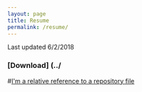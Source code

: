 ```yaml
---
layout: page
title: Resume
permalink: /resume/
---
```



Last updated 6/2/2018
### [Download] (../
#[I'm a relative reference to a repository file](../blob/master/LICENSE)
